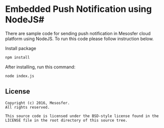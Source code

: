 # Embedded Push Notification using NodeJS#

There are sample code for sending push notification in Mesosfer cloud platform using NodeJS. To run this code please follow instruction below.

Install package
```bash
npm install
```
After installing, run this command:
```bash
node index.js
```

## License
    Copyright (c) 2016, Mesosfer.
    All rights reserved.

    This source code is licensed under the BSD-style license found in the
    LICENSE file in the root directory of this source tree.

[mesosfer.com]:https://mesosfer.com
[docs]:https://docs.mesosfer.com/

